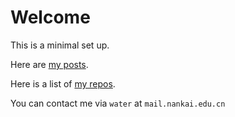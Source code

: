 # Welcome

This is a minimal set up.

Here are [my posts](https://yk-liu.github.io/posts/post_index.html).

Here is a list of [my repos](https://yk-liu.github.io/repos/repo_index.html).

You can contact me via `water` at `mail.nankai.edu.cn`

